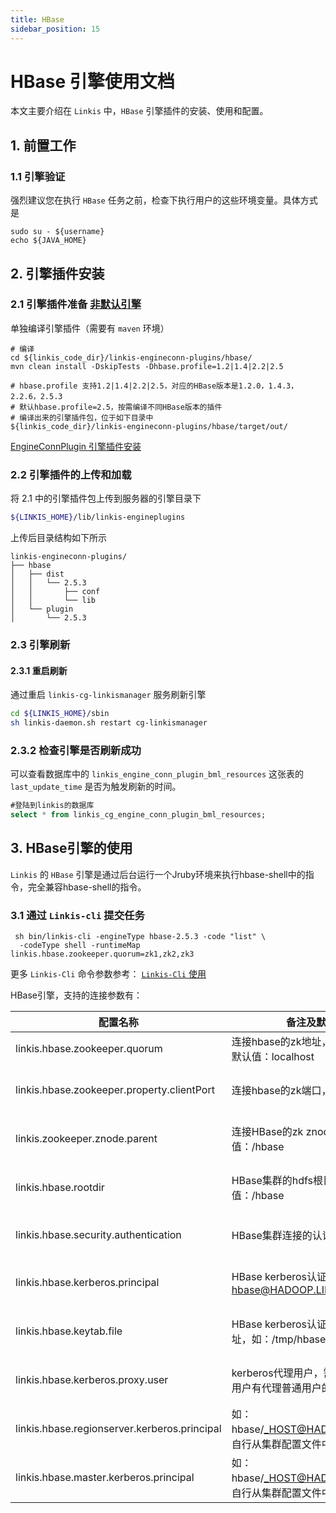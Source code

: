 ```yaml
---
title: HBase
sidebar_position: 15
---
```


# HBase 引擎使用文档

本文主要介绍在 `Linkis` 中，`HBase` 引擎插件的安装、使用和配置。

## 1. 前置工作

### 1.1 引擎验证

强烈建议您在执行 `HBase` 任务之前，检查下执行用户的这些环境变量。具体方式是
```
sudo su - ${username}
echo ${JAVA_HOME}
```

## 2. 引擎插件安装

### 2.1 引擎插件准备 [非默认引擎](./overview.md)

单独编译引擎插件（需要有 `maven` 环境）

```
# 编译
cd ${linkis_code_dir}/linkis-engineconn-plugins/hbase/
mvn clean install -DskipTests -Dhbase.profile=1.2|1.4|2.2|2.5

# hbase.profile 支持1.2|1.4|2.2|2.5，对应的HBase版本是1.2.0，1.4.3，2.2.6，2.5.3
# 默认hbase.profile=2.5，按需编译不同HBase版本的插件
# 编译出来的引擎插件包，位于如下目录中
${linkis_code_dir}/linkis-engineconn-plugins/hbase/target/out/
```

[EngineConnPlugin 引擎插件安装](../deployment/install-engineconn.md)

### 2.2 引擎插件的上传和加载

将 2.1 中的引擎插件包上传到服务器的引擎目录下
```bash 
${LINKIS_HOME}/lib/linkis-engineplugins
```
上传后目录结构如下所示
```
linkis-engineconn-plugins/
├── hbase
│   ├── dist
│   │   └── 2.5.3
│   │       ├── conf
│   │       └── lib
│   └── plugin
│       └── 2.5.3
```
### 2.3 引擎刷新

#### 2.3.1 重启刷新
通过重启 `linkis-cg-linkismanager` 服务刷新引擎
```bash
cd ${LINKIS_HOME}/sbin
sh linkis-daemon.sh restart cg-linkismanager
```

### 2.3.2 检查引擎是否刷新成功
可以查看数据库中的 `linkis_engine_conn_plugin_bml_resources` 这张表的 `last_update_time` 是否为触发刷新的时间。

```sql
#登陆到linkis的数据库 
select * from linkis_cg_engine_conn_plugin_bml_resources;
```


## 3. HBase引擎的使用

`Linkis` 的 `HBase` 引擎是通过后台运行一个Jruby环境来执行hbase-shell中的指令，完全兼容hbase-shell的指令。


### 3.1 通过 `Linkis-cli` 提交任务

```shell
 sh bin/linkis-cli -engineType hbase-2.5.3 -code "list" \
  -codeType shell -runtimeMap linkis.hbase.zookeeper.quorum=zk1,zk2,zk3
```

更多 `Linkis-Cli` 命令参数参考： [`Linkis-Cli` 使用](../user-guide/linkiscli-manual.md)

HBase引擎，支持的连接参数有：

| 配置名称      | 备注及默认值信息   | 是否必须                                   |
|-----------------|----------------|----------------------------------------|
| linkis.hbase.zookeeper.quorum       | 连接hbase的zk地址，如：zk1,zk2,zk3， 默认值：localhost    | 必须                                   |
| linkis.hbase.zookeeper.property.clientPort     | 连接hbase的zk端口，默认值：2181 | 非必须，一般就是默认值                                     |
| linkis.zookeeper.znode.parent | 连接HBase的zk znode path，默认值：/hbase | 非必须，一般就是默认值                                   |
| linkis.hbase.rootdir      | HBase集群的hdfs根目录，默认值：/hbase  | 非必须，一般就是默认值                                     |
| linkis.hbase.security.authentication  | HBase集群连接的认证方式：simple|kerberos，默认值：simple  | 非必须，视自己集群情况定                                   |
| linkis.hbase.kerberos.principal  | HBase kerberos认证principal，如：hbase@HADOOP.LINKIS.COM  | kerberos认证方式下必须                                   |
| linkis.hbase.keytab.file  | HBase kerberos认证所需keytab文件地址，如：/tmp/hbase.keytab  | kerberos认证方式下必须                                 |
| linkis.hbase.kerberos.proxy.user  | kerberos代理用户，需保证kerberos认证用户有代理普通用户的权限  | 非必须，可以不用代理用户                                  |
| linkis.hbase.regionserver.kerberos.principal  | 如：hbase/_HOST@HADOOP.LINKIS.COM，自行从集群配置文件中获取  | kerberos认证方式下必须                                    |
| linkis.hbase.master.kerberos.principal  | 如：hbase/_HOST@HADOOP.LINKIS.COM，自行从集群配置文件中获取  | kerberos认证方式下必须                                    |
